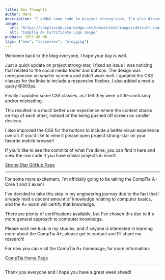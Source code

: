 ```yaml
---
title: Dev Thoughts 
author: Mars
description: "I added some code to project strong-star, I'm also discussing my next steps in my journey beginning with study for the CompTia A+ Certification."
image:
  url: "https://comptiacdn.azureedge.net/webcontent/images/default-source/siteicons/logoaplus.svg?sfvrsn=c1041be7_2"
  alt: "CompTia A+ Certificate Logo Image"
pubDate: 2023-08-06
tags: ["new", "successes", "blogging"]
---
```


Welcome back to the blog everyone, I hope your day is well. 

Just a quick update on project strong-star, I fixed an issue I was noticing that related to the social media footer and buttons. 
The design was unresponsive on smaller screens and didn't work well. I updated the CSS classes for the links to include a responsive flexbox, I also added a media query @800px. 

Finally I updated some CSS classes, as I felt they were a little confusing and/or misleading.

This resulted in a much better user experience where the content stacks on-top of each other, instead of the being pushed off screen on smaller devices.

I also improved the CSS for the buttons to include a better visual experience overall. If you'd like to view it please open project strong-star on your favorite mobile browser!

If you'd like to see the commits of what I've done, you can find it here and view the raw code if you have similar projects in mind!: 

[Strong Star GitHub Page](https://github.com/ryan-theengineer/strong-star-starter) 

_________________________________________

For some more excitement, I'm officially going to be taking the CompTia A+ Core 1 and 2 exam!

I've decided to take this step in my engineering journey due to the fact that I already hold a decent amount of knowledge relating to computer basics, and the A+ exam will certify that knowledge.

There are plenty of certifications available, but I've chosen this due to it's more general approach to computer knowledge.

Please wish me luck in my studies, and if anyone is interested in learning more about the CompTia A+, please get in contact and I'll share my research!

For now you can visit the CompTia A+ homepage, for more information: 

[CompTia Home Page](https://www.comptia.org/certifications/a)

_________________________________________

Thank you everyone and I hope you have a great week ahead!